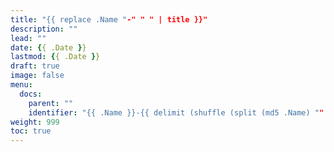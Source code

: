 ```yaml
---
title: "{{ replace .Name "-" " " | title }}"
description: ""
lead: ""
date: {{ .Date }}
lastmod: {{ .Date }}
draft: true
image: false
menu:
  docs:
    parent: ""
    identifier: "{{ .Name }}-{{ delimit (shuffle (split (md5 .Name) "" )) "" }}"
weight: 999
toc: true
---
```

